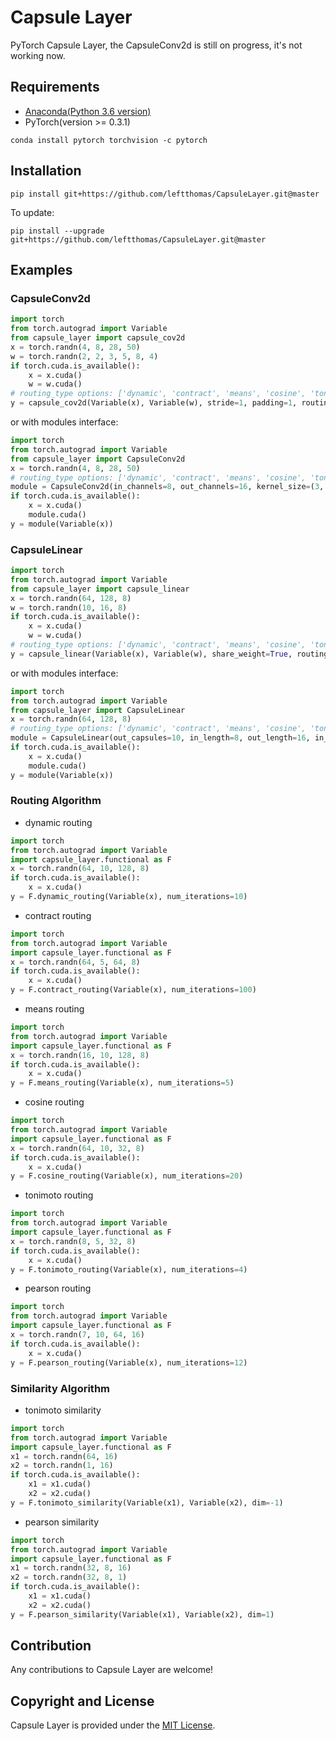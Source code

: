 # Capsule Layer
PyTorch Capsule Layer, the CapsuleConv2d is still on progress, it's not working now.

## Requirements
* [Anaconda(Python 3.6 version)](https://www.anaconda.com/download/)
* PyTorch(version >= 0.3.1)
```
conda install pytorch torchvision -c pytorch
```

## Installation
```
pip install git+https://github.com/leftthomas/CapsuleLayer.git@master
```
To update:
```
pip install --upgrade git+https://github.com/leftthomas/CapsuleLayer.git@master
```

## Examples
### CapsuleConv2d
```python
import torch
from torch.autograd import Variable
from capsule_layer import capsule_cov2d
x = torch.randn(4, 8, 28, 50)
w = torch.randn(2, 2, 3, 5, 8, 4)
if torch.cuda.is_available():
    x = x.cuda()
    w = w.cuda()
# routing_type options: ['dynamic', 'contract', 'means', 'cosine', 'tonimoto', 'pearson']
y = capsule_cov2d(Variable(x), Variable(w), stride=1, padding=1, routing_type='dynamic')
```
or with modules interface:
```python
import torch
from torch.autograd import Variable
from capsule_layer import CapsuleConv2d
x = torch.randn(4, 8, 28, 50)
# routing_type options: ['dynamic', 'contract', 'means', 'cosine', 'tonimoto', 'pearson']
module = CapsuleConv2d(in_channels=8, out_channels=16, kernel_size=(3, 5), in_length=4, out_length=8, stride=1, padding=1, routing_type='means')
if torch.cuda.is_available():
    x = x.cuda()
    module.cuda()
y = module(Variable(x))
```

### CapsuleLinear
```python
import torch
from torch.autograd import Variable
from capsule_layer import capsule_linear
x = torch.randn(64, 128, 8)
w = torch.randn(10, 16, 8)
if torch.cuda.is_available():
    x = x.cuda()
    w = w.cuda()
# routing_type options: ['dynamic', 'contract', 'means', 'cosine', 'tonimoto', 'pearson']
y = capsule_linear(Variable(x), Variable(w), share_weight=True, routing_type='contract')
```
or with modules interface:
```python
import torch
from torch.autograd import Variable
from capsule_layer import CapsuleLinear
x = torch.randn(64, 128, 8)
# routing_type options: ['dynamic', 'contract', 'means', 'cosine', 'tonimoto', 'pearson']
module = CapsuleLinear(out_capsules=10, in_length=8, out_length=16, in_capsules=None, routing_type='contract', num_iterations=3)
if torch.cuda.is_available():
    x = x.cuda()
    module.cuda()
y = module(Variable(x))
```

### Routing Algorithm
* dynamic routing
```python
import torch
from torch.autograd import Variable
import capsule_layer.functional as F
x = torch.randn(64, 10, 128, 8)
if torch.cuda.is_available():
    x = x.cuda()
y = F.dynamic_routing(Variable(x), num_iterations=10)
```
* contract routing
```python
import torch
from torch.autograd import Variable
import capsule_layer.functional as F
x = torch.randn(64, 5, 64, 8)
if torch.cuda.is_available():
    x = x.cuda()
y = F.contract_routing(Variable(x), num_iterations=100)
```
* means routing
```python
import torch
from torch.autograd import Variable
import capsule_layer.functional as F
x = torch.randn(16, 10, 128, 8)
if torch.cuda.is_available():
    x = x.cuda()
y = F.means_routing(Variable(x), num_iterations=5)
```
* cosine routing
```python
import torch
from torch.autograd import Variable
import capsule_layer.functional as F
x = torch.randn(64, 10, 32, 8)
if torch.cuda.is_available():
    x = x.cuda()
y = F.cosine_routing(Variable(x), num_iterations=20)
```
* tonimoto routing
```python
import torch
from torch.autograd import Variable
import capsule_layer.functional as F
x = torch.randn(8, 5, 32, 8)
if torch.cuda.is_available():
    x = x.cuda()
y = F.tonimoto_routing(Variable(x), num_iterations=4)
```
* pearson routing
```python
import torch
from torch.autograd import Variable
import capsule_layer.functional as F
x = torch.randn(7, 10, 64, 16)
if torch.cuda.is_available():
    x = x.cuda()
y = F.pearson_routing(Variable(x), num_iterations=12)
```

### Similarity Algorithm
* tonimoto similarity
```python
import torch
from torch.autograd import Variable
import capsule_layer.functional as F
x1 = torch.randn(64, 16)
x2 = torch.randn(1, 16)
if torch.cuda.is_available():
    x1 = x1.cuda()
    x2 = x2.cuda()
y = F.tonimoto_similarity(Variable(x1), Variable(x2), dim=-1)
```
* pearson similarity
```python
import torch
from torch.autograd import Variable
import capsule_layer.functional as F
x1 = torch.randn(32, 8, 16)
x2 = torch.randn(32, 8, 1)
if torch.cuda.is_available():
    x1 = x1.cuda()
    x2 = x2.cuda()
y = F.pearson_similarity(Variable(x1), Variable(x2), dim=1)
```

## Contribution
Any contributions to Capsule Layer are welcome!

## Copyright and License
Capsule Layer is provided under the [MIT License](LICENSE).